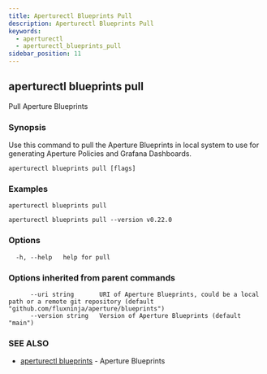```yaml
---
title: Aperturectl Blueprints Pull
description: Aperturectl Blueprints Pull
keywords:
  - aperturectl
  - aperturectl_blueprints_pull
sidebar_position: 11
---
```


## aperturectl blueprints pull

Pull Aperture Blueprints

### Synopsis

Use this command to pull the Aperture Blueprints in local system to use for generating Aperture Policies and Grafana Dashboards.

```
aperturectl blueprints pull [flags]
```

### Examples

```
aperturectl blueprints pull

aperturectl blueprints pull --version v0.22.0
```

### Options

```
  -h, --help   help for pull
```

### Options inherited from parent commands

```
      --uri string       URI of Aperture Blueprints, could be a local path or a remote git repository (default "github.com/fluxninja/aperture/blueprints")
      --version string   Version of Aperture Blueprints (default "main")
```

### SEE ALSO

- [aperturectl blueprints](aperturectl_blueprints.md) - Aperture Blueprints
